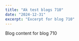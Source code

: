 ```yaml
---
title: "Ak test blogs 710"
date: "2024-12-31"
excerpt: "Excerpt for blog 710"
---
```


Blog content for blog 710